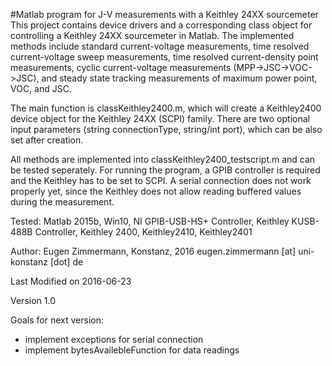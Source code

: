 #Matlab program for J-V measurements with a Keithley 24XX sourcemeter
This project contains device drivers and a corresponding class object for controlling a Keithley 24XX sourcemeter in Matlab. The implemented methods include standard current-voltage measurements, time resolved current-voltage sweep measurements, time resolved current-density point measurements, cyclic current-voltage measurements (MPP->JSC->VOC->JSC), and steady state tracking measurements of maximum power point, VOC, and JSC.

The main function is classKeithley2400.m, which will create a Keithley2400 device object for the Keithley 24XX (SCPI) family. There are two optional input parameters (string connectionType, string/int port), which can be also set after creation. 

All methods are implemented into classKeithley2400_testscript.m and can be tested seperately. For running the program, a GPIB controller is required and the Keithley has to be set to SCPI. A serial connection does not work properly yet, since the Keithley does not allow reading buffered values during the measurement.

Tested: Matlab 2015b, Win10, NI GPIB-USB-HS+ Controller, Keithley KUSB-488B Controller, Keithley 2400, Keithley2410, Keithley2401

Author: Eugen Zimmermann, Konstanz, 2016 eugen.zimmermann [at] uni-konstanz [dot] de

Last Modified on 2016-06-23

Version 1.0

Goals for next version:
- implement exceptions for serial connection
- implement bytesAvailebleFunction for data readings
